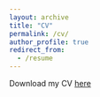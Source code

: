 ```yaml
---
layout: archive
title: "CV"
permalink: /cv/
author_profile: true
redirect_from:
  - /resume
---
```


Download my CV [here](https://smriti-ganapathi.github.io/files/CV_SmritiGanapathi_public_website.pdf)
